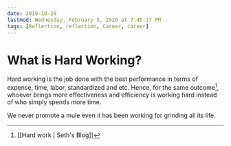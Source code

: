 ```yaml
---
date: 2019-10-28
lastmod: Wednesday, February 5, 2020 at 7:45:17 PM
tags: [Reflection, reflection, Career, career]
---
```

# What is Hard Working?

Hard working is the job done with the best performance in terms of expense, time, labor, standardized and etc. Hence, for the same outcome[^11E6E16C603F], whoever brings more effectiveness and efficiency is working hard instead of who simply spends more time.

We never promote a mule even it has been working for grinding all its life.


[^11E6E16C603F]: [[Hard work | Seth's Blog]]
